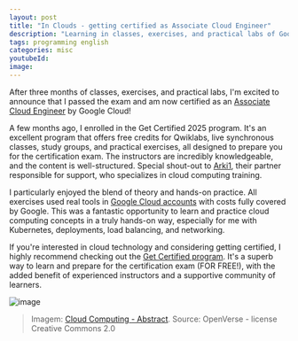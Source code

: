 ```yaml
---
layout: post
title: "In Clouds - getting certified as Associate Cloud Engineer"
description: "Learning in classes, exercises, and practical labs of Google Cloud"
tags: programming english
categories: misc
youtubeId:
image:
---
```


After three months of classes, exercises, and practical labs, I'm excited to announce that I passed the exam and am now certified as an [Associate Cloud Engineer](https://cloud.google.com/learn/certification/cloud-engineer) by Google Cloud!

A few months ago, I enrolled in the Get Certified 2025 program. It's an excellent program that offers free credits for Qwiklabs, live synchronous classes, study groups, and practical exercises, all designed to prepare you for the certification exam. The instructors are incredibly knowledgeable, and the content is well-structured. Special shout-out to [Arki1](<https://www.linkedin.com/company/arki1>), their partner responsible for support, who specializes in cloud computing training.

I particularly enjoyed the blend of theory and hands-on practice. All exercises used real tools in [Google Cloud accounts](https://cloud.google.com/) with costs fully covered by Google. This was a fantastic opportunity to learn and practice cloud computing concepts in a truly hands-on way, especially for me with Kubernetes, deployments, load balancing, and networking.

If you're interested in cloud technology and considering getting certified, I highly recommend checking out the [Get Certified program](https://cloud.google.com/innovators/getcertified). It's a superb way to learn and prepare for the certification exam (FOR FREE!), with the added benefit of experienced instructors and a supportive community of learners.

![image](https://live.staticflickr.com/7374/11406977156_a70fe38d07_b.jpg)

>Imagem: [Cloud Computing - Abstract](https://openverse.org/image/424b89af-7295-4e20-896b-fb8c30563c04). Source: OpenVerse - license Creative Commons 2.0
